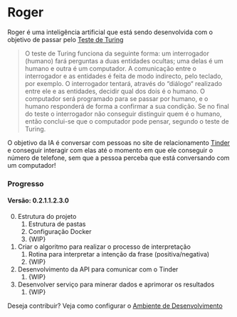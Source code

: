 # Roger

Roger é uma inteligência artificial que está sendo desenvolvida com o objetivo de passar pelo [Teste de Turing][1]

>O teste de Turing    funciona da  seguinte forma:  um  interrogador  (humano) fará perguntas a duas entidades   ocultas;  uma delas  é um  humano e  outra é  um  computador.  A comunicação entre o interrogador e as entidades é feita de modo indirecto,  pelo teclado, por  exemplo. O interrogador tentará,  através do “diálogo“  realizado entre ele e as entidades, decidir qual dos dois é o humano. O computador será programado para se  passar por humano,  e o humano  responderá de  forma a confirmar  a sua  condição.  Se  no final do  teste  o interrogador  não  conseguir  distinguir quem é o   humano, então conclui-se que o computador pode pensar, segundo o teste de Turing.

O objetivo da IA é conversar com pessoas no site de relacionamento [Tinder][2] e conseguir interagir com elas até o momento em que ele conseguir o número de telefone, sem que a pessoa perceba que está conversando com um computador!

### Progresso
#### Versão: 0.2.1.1.2.3.0

0. Estrutura do projeto
    1. Estrutura de pastas
    2. Configuração Docker
    3. {WIP}
1. Criar o algoritmo para realizar o processo de interpretação
    1. Rotina para interpretar a intenção da frase (positiva/negativa)
    2. {WIP}
2. Desenvolvimento da API para comunicar com o Tinder
    1. {WIP}
3. Desenvolver serviço para minerar dados e aprimorar os resultados
    1. {WIP}

Deseja contribuir? Veja como configurar o [Ambiente de Desenvolvimento][3]

[1]: https://sites.google.com/site/inteligenciaartificialist/o-que-e-a-inteligencia-artificial/teste-de-turin
[2]: https://www.gotinder.com/
[3]: https://github.com/ZehLuckmann/Roger/blob/master/docs/DESENV_ENVIROMENT.MD
